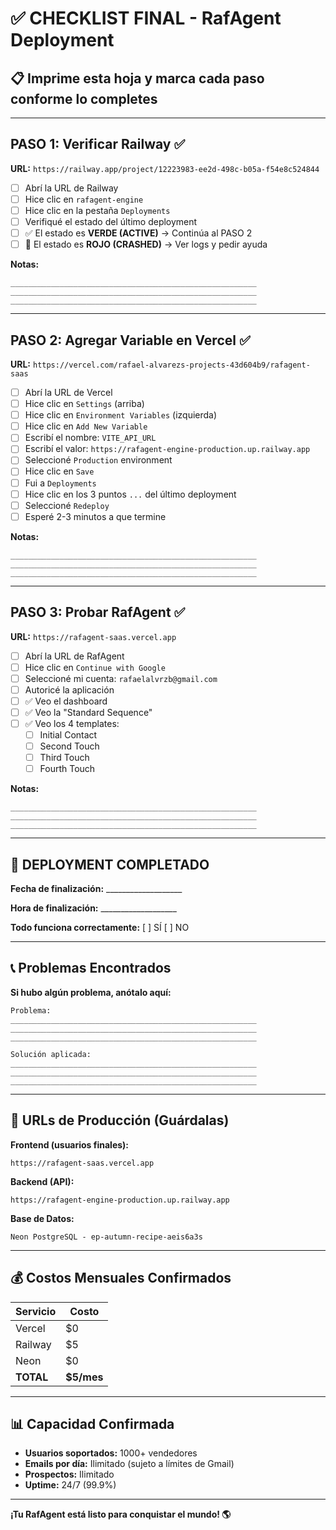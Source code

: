 # ✅ CHECKLIST FINAL - RafAgent Deployment

## 📋 Imprime esta hoja y marca cada paso conforme lo completes

---

## PASO 1: Verificar Railway ✅

**URL:** `https://railway.app/project/12223983-ee2d-498c-b05a-f54e8c524844`

- [ ] Abrí la URL de Railway
- [ ] Hice clic en `rafagent-engine`
- [ ] Hice clic en la pestaña `Deployments`
- [ ] Verifiqué el estado del último deployment
- [ ] ✅ El estado es **VERDE (ACTIVE)** → Continúa al PASO 2
- [ ] 🔴 El estado es **ROJO (CRASHED)** → Ver logs y pedir ayuda

**Notas:**
```
_______________________________________________________
_______________________________________________________
_______________________________________________________
```

---

## PASO 2: Agregar Variable en Vercel ✅

**URL:** `https://vercel.com/rafael-alvarezs-projects-43d604b9/rafagent-saas`

- [ ] Abrí la URL de Vercel
- [ ] Hice clic en `Settings` (arriba)
- [ ] Hice clic en `Environment Variables` (izquierda)
- [ ] Hice clic en `Add New Variable`
- [ ] Escribí el nombre: `VITE_API_URL`
- [ ] Escribí el valor: `https://rafagent-engine-production.up.railway.app`
- [ ] Seleccioné `Production` environment
- [ ] Hice clic en `Save`
- [ ] Fui a `Deployments`
- [ ] Hice clic en los 3 puntos `...` del último deployment
- [ ] Seleccioné `Redeploy`
- [ ] Esperé 2-3 minutos a que termine

**Notas:**
```
_______________________________________________________
_______________________________________________________
_______________________________________________________
```

---

## PASO 3: Probar RafAgent ✅

**URL:** `https://rafagent-saas.vercel.app`

- [ ] Abrí la URL de RafAgent
- [ ] Hice clic en `Continue with Google`
- [ ] Seleccioné mi cuenta: `rafaelalvrzb@gmail.com`
- [ ] Autoricé la aplicación
- [ ] ✅ Veo el dashboard
- [ ] ✅ Veo la "Standard Sequence"
- [ ] ✅ Veo los 4 templates:
  - [ ] Initial Contact
  - [ ] Second Touch
  - [ ] Third Touch
  - [ ] Fourth Touch

**Notas:**
```
_______________________________________________________
_______________________________________________________
_______________________________________________________
```

---

## 🎉 DEPLOYMENT COMPLETADO

**Fecha de finalización:** ___________________

**Hora de finalización:** ___________________

**Todo funciona correctamente:** [ ] SÍ [ ] NO

---

## 📞 Problemas Encontrados

**Si hubo algún problema, anótalo aquí:**

```
Problema:
_______________________________________________________
_______________________________________________________
_______________________________________________________

Solución aplicada:
_______________________________________________________
_______________________________________________________
_______________________________________________________
```

---

## 🚀 URLs de Producción (Guárdalas)

**Frontend (usuarios finales):**
```
https://rafagent-saas.vercel.app
```

**Backend (API):**
```
https://rafagent-engine-production.up.railway.app
```

**Base de Datos:**
```
Neon PostgreSQL - ep-autumn-recipe-aeis6a3s
```

---

## 💰 Costos Mensuales Confirmados

| Servicio | Costo |
|----------|-------|
| Vercel | $0 |
| Railway | $5 |
| Neon | $0 |
| **TOTAL** | **$5/mes** |

---

## 📊 Capacidad Confirmada

- **Usuarios soportados:** 1000+ vendedores
- **Emails por día:** Ilimitado (sujeto a límites de Gmail)
- **Prospectos:** Ilimitado
- **Uptime:** 24/7 (99.9%)

---

**¡Tu RafAgent está listo para conquistar el mundo! 🌎**

